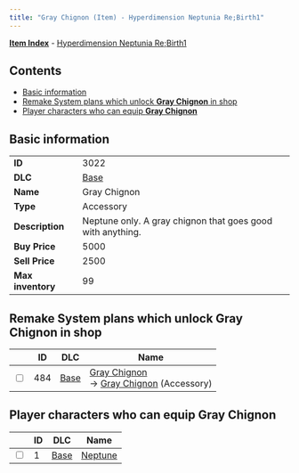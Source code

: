 ```yaml
---
title: "Gray Chignon (Item) - Hyperdimension Neptunia Re;Birth1"
---
```


[**Item Index**](/neptunia/rb1/item/index.html) - [Hyperdimension Neptunia Re;Birth1](/neptunia/rb1)

## Contents

- [Basic information](#basic-information)
- [Remake System plans which unlock **Gray Chignon** in shop](#remake-system-plans-which-unlock-gray-chignon-in-shop)
- [Player characters who can equip **Gray Chignon**](#player-characters-who-can-equip-gray-chignon)

## Basic information

|   |   |
| -- | -- |
| **ID** | 3022 |
| **DLC** | [Base](/neptunia/rb1/dlc/1-base.html) |
| **Name** | Gray Chignon |
| **Type** | Accessory |
| **Description** | Neptune only. A gray chignon that goes good with anything. |
| **Buy Price** | 5000 |
| **Sell Price** | 2500 |
| **Max inventory** | 99 |


## Remake System plans which unlock **Gray Chignon** in shop

|    | ID | DLC | Name |
| -- | -- | --- | ---- |
| <input type="checkbox" id="rb1-remake-1-484" class="trackbox" /> | 484 | [Base](/neptunia/rb1/dlc/1-base.html) | [Gray Chignon](/neptunia/rb1/remake/1-484-gray-chignon.html)<br /> → [Gray Chignon](/neptunia/rb1/item/1-3022-gray-chignon.html) (Accessory) |


## Player characters who can equip **Gray Chignon**

|    | ID | DLC | Name |
| -- | -- | --- | ---- |
| <input type="checkbox" id="rb1-player-1-1" class="trackbox" /> | 1 | [Base](/neptunia/rb1/dlc/1-base.html) | [Neptune](/neptunia/rb1/player/1-1-neptune.html) |
